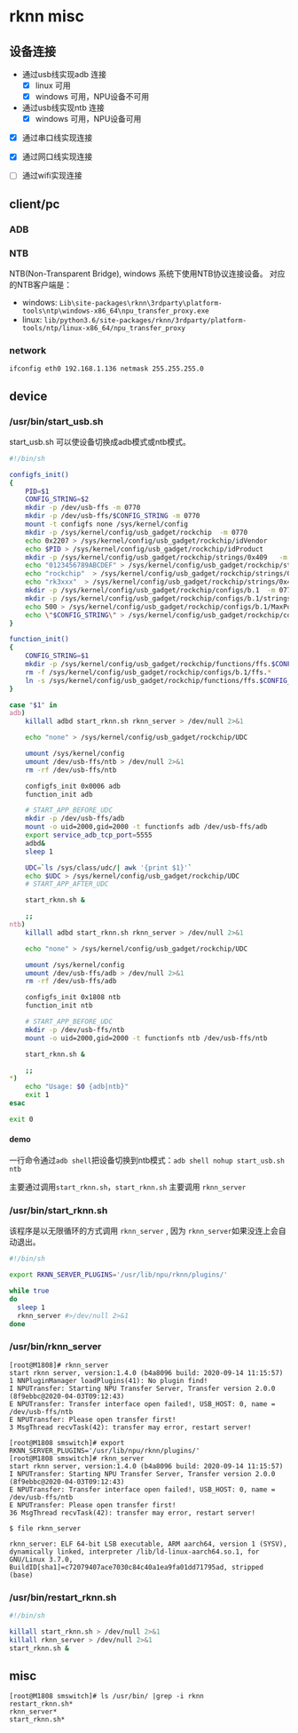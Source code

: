 # rknn misc


## 设备连接

- 通过usb线实现adb 连接
  - [x] linux 可用
  - [x] windows 可用，NPU设备不可用
- 通过usb线实现ntb 连接
  - [x] windows 可用，NPU设备可用
- [x] 通过串口线实现连接
- [x] 通过网口线实现连接
- [ ] 通过wifi实现连接


## client/pc 

### ADB

### NTB
NTB(Non-Transparent Bridge), windows 系统下使用NTB协议连接设备。
对应的NTB客户端是：
- windows: `Lib\site-packages\rknn\3rdparty\platform-tools\ntp\windows-x86_64\npu_transfer_proxy.exe`
- linux: `lib/python3.6/site-packages/rknn/3rdparty/platform-tools/ntp/linux-x86_64/npu_transfer_proxy`

### network

`ifconfig eth0 192.168.1.136 netmask 255.255.255.0`



## device
### /usr/bin/start_usb.sh

start_usb.sh 可以使设备切换成adb模式或ntb模式。


``` bash
#!/bin/sh

configfs_init()
{
    PID=$1
    CONFIG_STRING=$2
    mkdir -p /dev/usb-ffs -m 0770
    mkdir -p /dev/usb-ffs/$CONFIG_STRING -m 0770
    mount -t configfs none /sys/kernel/config
    mkdir -p /sys/kernel/config/usb_gadget/rockchip  -m 0770
    echo 0x2207 > /sys/kernel/config/usb_gadget/rockchip/idVendor
    echo $PID > /sys/kernel/config/usb_gadget/rockchip/idProduct
    mkdir -p /sys/kernel/config/usb_gadget/rockchip/strings/0x409   -m 0770
    echo "0123456789ABCDEF" > /sys/kernel/config/usb_gadget/rockchip/strings/0x409/serialnumber
    echo "rockchip"  > /sys/kernel/config/usb_gadget/rockchip/strings/0x409/manufacturer
    echo "rk3xxx"  > /sys/kernel/config/usb_gadget/rockchip/strings/0x409/product
    mkdir -p /sys/kernel/config/usb_gadget/rockchip/configs/b.1  -m 0770
    mkdir -p /sys/kernel/config/usb_gadget/rockchip/configs/b.1/strings/0x409  -m 0770
    echo 500 > /sys/kernel/config/usb_gadget/rockchip/configs/b.1/MaxPower
    echo \"$CONFIG_STRING\" > /sys/kernel/config/usb_gadget/rockchip/configs/b.1/strings/0x409/configuration
}

function_init()
{
    CONFIG_STRING=$1
    mkdir -p /sys/kernel/config/usb_gadget/rockchip/functions/ffs.$CONFIG_STRING
    rm -f /sys/kernel/config/usb_gadget/rockchip/configs/b.1/ffs.*
    ln -s /sys/kernel/config/usb_gadget/rockchip/functions/ffs.$CONFIG_STRING /sys/kernel/config/usb_gadget/rockchip/configs/b.1/ffs.$CONFIG_STRING
}

case "$1" in
adb)
    killall adbd start_rknn.sh rknn_server > /dev/null 2>&1

    echo "none" > /sys/kernel/config/usb_gadget/rockchip/UDC

    umount /sys/kernel/config
    umount /dev/usb-ffs/ntb > /dev/null 2>&1
    rm -rf /dev/usb-ffs/ntb

    configfs_init 0x0006 adb
    function_init adb

    # START_APP_BEFORE_UDC
    mkdir -p /dev/usb-ffs/adb
    mount -o uid=2000,gid=2000 -t functionfs adb /dev/usb-ffs/adb
    export service_adb_tcp_port=5555
    adbd&
    sleep 1

    UDC=`ls /sys/class/udc/| awk '{print $1}'`
    echo $UDC > /sys/kernel/config/usb_gadget/rockchip/UDC
    # START_APP_AFTER_UDC

    start_rknn.sh &

    ;;
ntb)
    killall adbd start_rknn.sh rknn_server > /dev/null 2>&1

    echo "none" > /sys/kernel/config/usb_gadget/rockchip/UDC

    umount /sys/kernel/config
    umount /dev/usb-ffs/adb > /dev/null 2>&1
    rm -rf /dev/usb-ffs/adb

    configfs_init 0x1808 ntb
    function_init ntb

    # START_APP_BEFORE_UDC
    mkdir -p /dev/usb-ffs/ntb
    mount -o uid=2000,gid=2000 -t functionfs ntb /dev/usb-ffs/ntb

    start_rknn.sh &

    ;;
*)
    echo "Usage: $0 {adb|ntb}"
    exit 1
esac

exit 0
```


#### demo
一行命令通过`adb shell`把设备切换到ntb模式：`adb shell nohup start_usb.sh ntb`

主要通过调用`start_rknn.sh`，`start_rknn.sh` 主要调用 `rknn_server`

### /usr/bin/start_rknn.sh

该程序是以无限循环的方式调用 `rknn_server` , 因为 `rknn_server`如果没连上会自动退出。

``` bash
#!/bin/sh

export RKNN_SERVER_PLUGINS='/usr/lib/npu/rknn/plugins/'

while true
do
  sleep 1
  rknn_server #>/dev/null 2>&1
done
```

### /usr/bin/rknn_server


```
[root@M1808]# rknn_server
start rknn server, version:1.4.0 (b4a8096 build: 2020-09-14 11:15:57)
1 NNPluginManager loadPlugins(41): No plugin find!
I NPUTransfer: Starting NPU Transfer Server, Transfer version 2.0.0 (8f9ebbc@2020-04-03T09:12:43)
E NPUTransfer: Transfer interface open failed!, USB_HOST: 0, name = /dev/usb-ffs/ntb
E NPUTransfer: Please open transfer first!
3 MsgThread recvTask(42): transfer may error, restart server!

[root@M1808 smswitch]# export RKNN_SERVER_PLUGINS='/usr/lib/npu/rknn/plugins/'
[root@M1808 smswitch]# rknn_server
start rknn server, version:1.4.0 (b4a8096 build: 2020-09-14 11:15:57)
I NPUTransfer: Starting NPU Transfer Server, Transfer version 2.0.0 (8f9ebbc@2020-04-03T09:12:43)
E NPUTransfer: Transfer interface open failed!, USB_HOST: 0, name = /dev/usb-ffs/ntb
E NPUTransfer: Please open transfer first!
36 MsgThread recvTask(42): transfer may error, restart server!
```


``` 
$ file rknn_server

rknn_server: ELF 64-bit LSB executable, ARM aarch64, version 1 (SYSV), dynamically linked, interpreter /lib/ld-linux-aarch64.so.1, for GNU/Linux 3.7.0, BuildID[sha1]=c72079407ace7030c84c40a1ea9fa01dd71795ad, stripped
(base)
```


### /usr/bin/restart_rknn.sh

``` bash
#!/bin/sh

killall start_rknn.sh > /dev/null 2>&1
killall rknn_server > /dev/null 2>&1
start_rknn.sh &

```

## misc
```
[root@M1808 smswitch]# ls /usr/bin/ |grep -i rknn
restart_rknn.sh*
rknn_server*
start_rknn.sh*
```